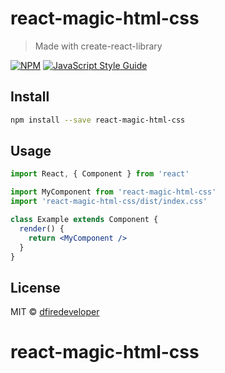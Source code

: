 # react-magic-html-css

> Made with create-react-library

[![NPM](https://img.shields.io/npm/v/react-magic-html-css.svg)](https://www.npmjs.com/package/react-magic-html-css) [![JavaScript Style Guide](https://img.shields.io/badge/code_style-standard-brightgreen.svg)](https://standardjs.com)

## Install

```bash
npm install --save react-magic-html-css
```

## Usage

```jsx
import React, { Component } from 'react'

import MyComponent from 'react-magic-html-css'
import 'react-magic-html-css/dist/index.css'

class Example extends Component {
  render() {
    return <MyComponent />
  }
}
```

## License

MIT © [dfiredeveloper](https://github.com/dfiredeveloper)
# react-magic-html-css
